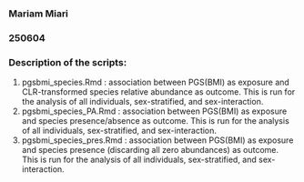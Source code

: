 ### Mariam Miari

### 250604

### Description of the scripts:

1. pgsbmi_species.Rmd : association between PGS(BMI) as exposure and CLR-transformed species relative abundance as outcome. This is run for the analysis of all individuals, sex-stratified, and sex-interaction.
2. pgsbmi_species_PA.Rmd : association between PGS(BMI) as exposure and species presence/absence as outcome. This is run for the analysis of all individuals, sex-stratified, and sex-interaction. 
3. pgsbmi_species_pres.Rmd : association between PGS(BMI) as exposure and species presence (discarding all zero abundances) as outcome. This is run for the analysis of all individuals, sex-stratified, and sex-interaction.
